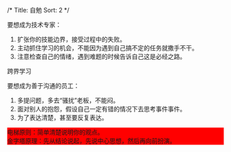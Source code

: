 /*
 Title: 自勉
 Sort: 2
 */

要想成为技术专家：  
1. 扩张你的技能边界，接受过程中的失败。
2. 主动抓住学习的机会，不能因为遇到自己搞不定的任务就撒手不干。
3. 注意检查自己的情绪，遇到难题的时候告诉自己这是必经之路。

跨界学习

要想成为善于沟通的员工：  
1. 多提问题，多去“骚扰”老板，不能闷。
2. 面对别人的抱怨，假设自己一定有错的情况下去思考事件事件。
3. 为了表达清楚，甚至要反复表达。

<div style="background:#FF0000">电梯原则：简单清楚说明你的观点。</div>
<div style="background:#FF0000">金字塔原理：先从结论说起，先说中心思想，然后再向前扮演。</div>


